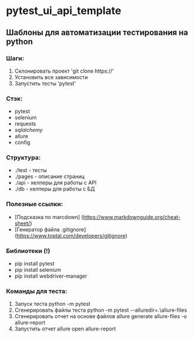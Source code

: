 # pytest_ui_api_template

## Шаблоны для автоматизации тестирования на python

### Шаги:
1. Склонировать проект 'git clone https://'
2. Установить все зависимости
3. Запустить тесты 'pytest'


### Стэк:
- pytest
- selenium
- requests
- _sqlalchemy_
- allure
- config

### Структура:
- ./test - тесты
- ./pages - описание страниц
- ./api - хелперы для работы с API
- ./db - хелперы для работы с БД

### Полезные ссылки:

- [Подсказка по marcdown] (https://www.markdownguide.org/cheat-sheet/)
- [Генератор файла .gitignore] (https://www.toptal.com/developers/gitignore)


### Библиотеки (!)
- pip install pytest
- pip install selenium
- pip install webdriver-manager


### Команды для теста:
1. Запуск теста  python -m pytest
2. Сгенерировать файлы теста python -m pytest --alluredir=.\allure-files
3. Сгенерировать отчет на основе файлов allure generate allure-files -o allure-report
4. Запустить отчет allure open allure-report